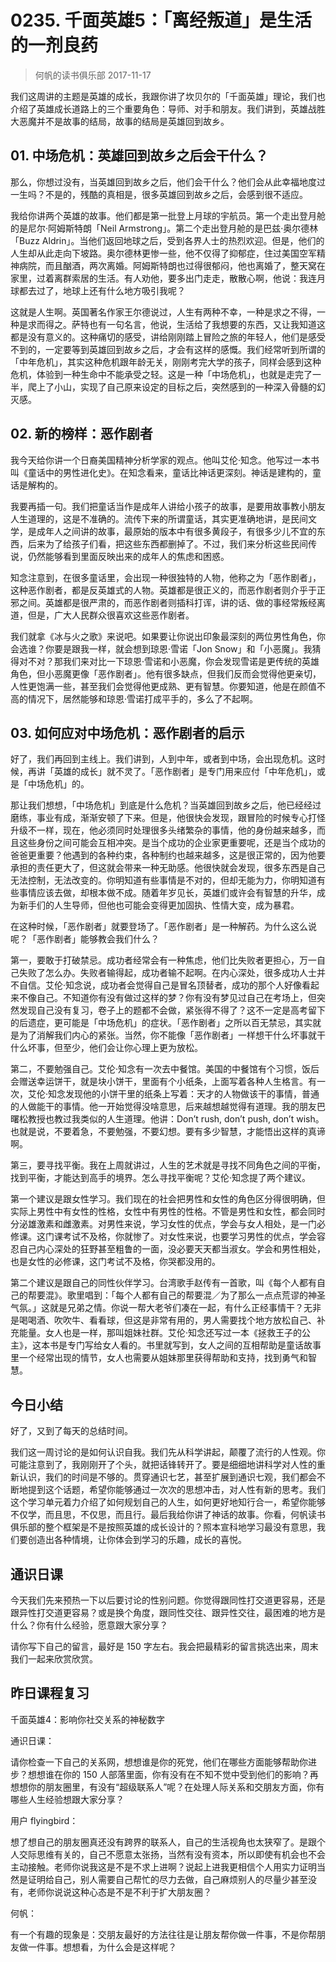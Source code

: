 # 0235. 千面英雄5：「离经叛道」是生活的一剂良药
> 何帆的读书俱乐部
2017-11-17

我们这周讲的主题是英雄的成长，我跟你讲了坎贝尔的「千面英雄」理论，我们也介绍了英雄成长道路上的三个重要角色：导师、对手和朋友。我们讲到，英雄战胜大恶魔并不是故事的结局，故事的结局是英雄回到故乡。

## 01. 中场危机：英雄回到故乡之后会干什么？

那么，你想过没有，当英雄回到故乡之后，他们会干什么？他们会从此幸福地度过一生吗？不是的，残酷的真相是，很多英雄回到故乡之后，会感到很不适应。

我给你讲两个英雄的故事。他们都是第一批登上月球的宇航员。第一个走出登月舱的是尼尔·阿姆斯特朗「Neil Armstrong」。第二个走出登月舱的是巴兹·奥尔德林「Buzz Aldrin」。当他们返回地球之后，受到各界人士的热烈欢迎。但是，他们的人生却从此走向下坡路。奥尔德林更惨一些，他不仅得了抑郁症，住过美国空军精神病院，而且酗酒，两次离婚。阿姆斯特朗也过得很郁闷，他也离婚了，整天窝在家里，过着离群索居的生活。有人劝他，要多出门走走，散散心啊，他说：我连月球都去过了，地球上还有什么地方吸引我呢？

这就是人生啊。英国著名作家王尔德说过，人生有两种不幸，一种是求之不得，一种是求而得之。萨特也有一句名言，他说，生活给了我想要的东西，又让我知道这都是没有意义的。这种痛切的感受，讲给刚刚踏上冒险之旅的年轻人，他们是感受不到的，一定要等到英雄回到故乡之后，才会有这样的感慨。我们经常听到所谓的「中年危机」，其实这种危机跟年龄无关，刚刚考完大学的孩子，同样会感到这种危机，体验到一种生命中不能承受之轻。这是一种「中场危机」，也就是走完了一半，爬上了小山，实现了自己原来设定的目标之后，突然感到的一种深入骨髓的幻灭感。

## 02. 新的榜样：恶作剧者

我今天给你讲一个日裔美国精神分析学家的观点。他叫艾伦·知念。他写过一本书叫《童话中的男性进化史》。在知念看来，童话比神话更深刻。神话是建构的，童话是解构的。

我要再插一句。我们把童话当作是成年人讲给小孩子的故事，是要用故事教小朋友人生道理的，这是不准确的。流传下来的所谓童话，其实更准确地讲，是民间文学，是成年人之间讲的故事，最原始的版本中有很多黄段子，有很多少儿不宜的东西，后来为了给孩子们看，把这些东西都删掉了。不过，我们来分析这些民间传说，仍然能够看到里面反映出来的成年人的焦虑和困惑。

知念注意到，在很多童话里，会出现一种很独特的人物，他称之为「恶作剧者」，这种恶作剧者，都是反英雄式的人物。英雄都是很正义的，而恶作剧者则介乎于正邪之间。英雄都是很严肃的，而恶作剧者则插科打诨，讲的话、做的事经常叛经离道，但是，广大人民群众很喜欢这些恶作剧者。

我们就拿《冰与火之歌》来说吧。如果要让你说出印象最深刻的两位男性角色，你会选谁？你要是跟我一样，就会想到琼恩·雪诺「Jon Snow」和「小恶魔」。我猜得对不对？那我们来对比一下琼恩·雪诺和小恶魔，你会发现雪诺是更传统的英雄角色，但小恶魔更像「恶作剧者」。他有很多缺点，但我们反而会觉得他更亲切，人性更饱满一些，甚至我们会觉得他更成熟、更有智慧。你要知道，他是在颜值不高的情况下，居然能够和琼恩·雪诺打成平手的，多么了不起啊。

## 03. 如何应对中场危机：恶作剧者的启示

好了，我们再回到主线上。我们讲到，人到中年，或者到中场，会出现危机。这时候，再讲「英雄的成长」就不灵了。「恶作剧者」是专门用来应付「中年危机」，或是「中场危机」的。

那让我们想想，「中场危机」到底是什么危机？当英雄回到故乡之后，他已经经过磨练，事业有成，渐渐安顿了下来。但是，他很快会发现，跟冒险的时候专心打怪升级不一样，现在，他必须同时处理很多头绪繁杂的事情，他的身份越来越多，而且这些身份之间可能会互相冲突。是当个成功的企业家更重要呢，还是当个成功的爸爸更重要？他遇到的各种约束，各种制约也越来越多，这是很正常的，因为他要承担的责任更大了，但这就会带来一种无助感。他很快就会发现，很多东西是自己无法控制，无法改变的。你明知道有些事情是不对的，但却无能为力，你明知道有些事情应该去做，却根本做不成。随着年岁见长，英雄们或许会有智慧的升华，成为新手们的人生导师，但他也可能会变得更加固执、性情大变，成为暴君。

在这种时候，「恶作剧者」就要登场了。「恶作剧者」是一种解药。为什么这么说呢？「恶作剧者」能够教会我们什么？

第一，要敢于打破禁忌。成功者经常会有一种焦虑，他们比失败者更担心，万一自己失败了怎么办。失败者输得起，成功者输不起啊。在内心深处，很多成功人士并不自信。艾伦·知念说，成功者会觉得自己是冒名顶替者，成功的那个人好像看起来不像自己。不知道你有没有做过这样的梦？你有没有梦见过自己在考场上，但突然发现自己没有复习，卷子上的题都不会做，紧张得不得了？这不一定是高考留下的后遗症，更可能是「中场危机」的症状。「恶作剧者」之所以百无禁忌，其实就是为了消解我们内心的紧张。当然，你不能像「恶作剧者」一样想干什么坏事就干什么坏事，但至少，他们会让你心理上更为放松。

第二，不要勉强自己。艾伦·知念有一次去中餐馆。美国的中餐馆有个习惯，饭后会赠送幸运饼干，就是块小饼干，里面有个小纸条，上面写着各种人生格言。有一次，艾伦·知念发现他的小饼干里的纸条上写着：天才的人物做该干的事情，普通的人做能干的事情。他一开始觉得没啥意思，后来越想越觉得有道理。我的朋友巴曙松教授也教过我类似的人生道理。他讲：Don’t rush, don’t push, don’t wish。也就是说，不要着急，不要勉强，不要幻想。要有多少智慧，才能悟出这样的真谛啊。

第三，要寻找平衡。我在上周就讲过，人生的艺术就是寻找不同角色之间的平衡，找到平衡，才能达到高手的境界。怎么寻找平衡呢？艾伦·知念提了两个建议。

第一个建议是跟女性学习。我们现在的社会把男性和女性的角色区分得很明确，但实际上男性中有女性的性格，女性中有男性的性格。不管是男性和女性，都会同时分泌雄激素和雌激素。对男性来说，学习女性的优点，学会与女人相处，是一门必修课。这门课考试不及格，你就惨了。对女性来说，也要学习男性的优点，学会容忍自己内心深处的狂野甚至粗鲁的一面，没必要天天都当淑女。学会和男性相处，也是女性的必修课，这门考试不及格，你哭都没用的。

第二个建议是跟自己的同性伙伴学习。台湾歌手赵传有一首歌，叫《每个人都有自己的帮要混》。歌里唱到：「每个人都有自己的帮要混／为了那么一点点荒谬的神圣气氛。」这就是兄弟之情。你说一帮大老爷们凑在一起，有什么正经事情干？无非是喝喝酒、吹吹牛、看看球，但这是非常有用的，男人需要找个地方放松自己、补充能量。女人也是一样，那叫姐妹社群。艾伦·知念还写过一本《拯救王子的公主》，这本书是专门写给女人看的。书里就写到，女人之间的互相帮助是童话故事里一个经常出现的情节，女人也需要从姐妹那里获得帮助和支持，找到勇气和智慧。

## 今日小结

好了，又到了每天的总结时间。

我们这一周讨论的是如何认识自我。我们先从科学讲起，颠覆了流行的人性观。你可能注意到了，我刚刚开了个头，就把话锋转开了。要是细细地讲科学对人性的重新认识，我们的时间是不够的。贯穿通识七艺，甚至扩展到通识七观，我们都会不断地提到这个话题，希望你能够通过一次次的思想冲击，对人性有新的思考。我们这个学习单元着力介绍了如何规划自己的人生，如何更好地知行合一，希望你能够不仅学，而且思，不仅思，而且行。最后我给你讲了神话的故事。你看，何帆读书俱乐部的整个框架是不是按照英雄的成长设计的？照本宣科地学习最没有意思，我们要创造出各种情境，让你体会到学习的乐趣，成长的喜悦。

## 通识日课

今天我们先来预热一下以后要讨论的性别问题。你觉得跟同性打交道更容易，还是跟异性打交道更容易？或是换个角度，跟同性交往、跟异性交往，最困难的地方是什么？你有什么经验，愿意跟大家分享？

请你写下自己的留言，最好是 150 字左右。我会把最精彩的留言挑选出来，周末我们一起来欣赏欣赏。

## 昨日课程复习

千面英雄4：影响你社交关系的神秘数字

通识日课：

请你检查一下自己的关系网，想想谁是你的死党，他们在哪些方面能够帮助你进步？想想谁在你的 150 人部落里面，你有没有在不知不觉中受到他们的影响？再想想你的朋友圈里，有没有“超级联系人”呢？在处理人际关系和交朋友方面，你有哪些人生经验想跟大家分享？

用户 flyingbird：

想了想自己的朋友圈真还没有跨界的联系人，自己的生活视角也太狭窄了。是跟个人交际思维有关的，自己不愿意太张扬，当然有没有资本，所以即使有机会也不会主动接触。老师你说我这是不是不求上进啊？说起上进我更相信个人用实力证明当然是证明给自己，别人需要自己帮忙的尽力去做，自己麻烦别人的尽量少甚至没有，老师你说说这种心态是不是不利于扩大朋友圈？

何帆：

有一个有趣的现象是：交朋友最好的方法往往是让朋友帮你做一件事，不是你帮朋友做一件事。想想看，为什么会是这样呢？



